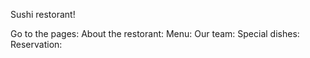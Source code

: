 Sushi restorant!

Go to the pages:
About the restorant:
Menu:
Our team:
Special dishes:
Reservation:


